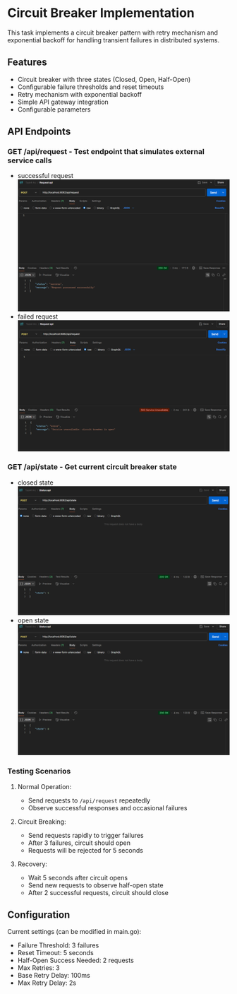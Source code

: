 # Circuit Breaker Implementation

This task implements a circuit breaker pattern with retry mechanism and exponential backoff for handling transient failures in distributed systems.

## Features

- Circuit breaker with three states (Closed, Open, Half-Open)
- Configurable failure thresholds and reset timeouts
- Retry mechanism with exponential backoff
- Simple API gateway integration
- Configurable parameters

## API Endpoints

### GET /api/request - Test endpoint that simulates external service calls
- successful request
![api-request](tests/task4/Screenshot%202025-03-28%20143613.png)
- failed request
![api-request](tests/task4/Screenshot%202025-03-28%20143911.png)

### GET /api/state - Get current circuit breaker state

- closed state
![api-state](tests/task4/Screenshot%202025-03-28%20143930.png)
- open state
![api-state](tests/task4/Screenshot%202025-03-28%20143802.png)

### Testing Scenarios

1. Normal Operation:
   - Send requests to `/api/request` repeatedly
   - Observe successful responses and occasional failures

2. Circuit Breaking:
   - Send requests rapidly to trigger failures
   - After 3 failures, circuit should open
   - Requests will be rejected for 5 seconds

3. Recovery:
   - Wait 5 seconds after circuit opens
   - Send new requests to observe half-open state
   - After 2 successful requests, circuit should close

## Configuration

Current settings (can be modified in main.go):
- Failure Threshold: 3 failures
- Reset Timeout: 5 seconds
- Half-Open Success Needed: 2 requests
- Max Retries: 3
- Base Retry Delay: 100ms
- Max Retry Delay: 2s
